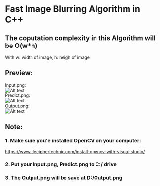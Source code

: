 # Fast Image Blurring Algorithm in C++
## The coputation complexity in this Algorithm will be O(w*h)  
With w: width of image, h: heigh of image
## Preview:  
Input.png:  
![Alt text](https://i.imgur.com/JLTpYo6.png?raw=true "Input.png")  
Predict.png:  
![Alt text](https://i.imgur.com/CADTGGY.png?raw=true "Predict.png")  
Output.png:  
![Alt text](https://i.imgur.com/ok4zmAg.png?raw=true "Output.png")  
## Note:
### 1. Make sure you'e installed OpenCV on your computer:  
https://www.deciphertechnic.com/install-opencv-with-visual-studio/  
### 2. Put your Input.png, Predict.png to C:/ drive  
### 3. The Output.png will be save at D:/Output.png
